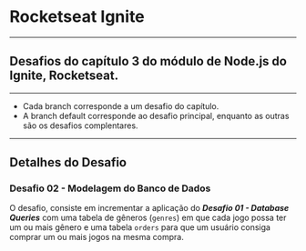 # Rocketseat Ignite
---
## Desafios do capítulo 3 do módulo de Node.js do Ignite, Rocketseat.
---
- Cada branch corresponde a um desafio do capítulo.
- A branch default corresponde ao desafio principal, enquanto as outras são os desafios complentares.
---
## Detalhes do Desafio
### Desafio 02 - Modelagem do Banco de Dados

O desafio, consiste em incrementar a aplicação do ***Desafio 01 - Database Queries*** com uma tabela de gêneros (`genres`) em que cada jogo possa ter um ou mais gênero e uma tabela `orders` para que um usuário consiga comprar um ou mais jogos na mesma compra.

